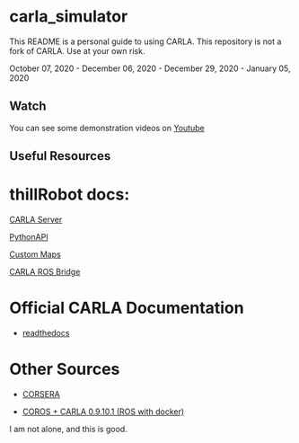 # carla_simulator
This README is a personal guide to using CARLA. This repository is not a fork of CARLA. Use at your own risk.  

October 07, 2020 - December 06, 2020 - December 29, 2020 - January 05, 2020

## Watch
You can see some demonstration videos on [Youtube](https://www.youtube.com/channel/UCH3bAvnmCLCRjyyorfUJXKg)

## Useful Resources

# thillRobot docs:

  [CARLA Server](https://github.com/thillRobot/carla_simulator/blob/master/docs/server.md)

  [PythonAPI](https://github.com/thillRobot/carla_simulator/blob/master/docs/PythonAPI.md)

  [Custom Maps](https://github.com/thillRobot/carla_simulator/blob/master/docs/maps.md)
  
  [CARLA ROS Bridge](https://github.com/thillRobot/carla_simulator/blob/master/docs/ros_bridge.md)

# Official CARLA Documentation

- [readthedocs](https://carla.readthedocs.io/en/latest/)

# Other Sources

- [CORSERA](https://usermanual.wiki/Document/CARLASetupGuideUbuntu.271743992/help)

- [COROS + CARLA 0.9.10.1 (ROS with docker)](https://hub.docker.com/r/johannhaselberger/coros)

I am not alone, and this is good.
